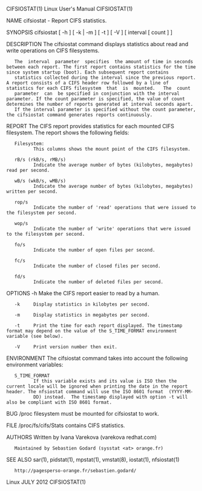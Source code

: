 CIFSIOSTAT(1)                                                                                Linux User's Manual                                                                                CIFSIOSTAT(1)



NAME
       cifsiostat - Report CIFS statistics.

SYNOPSIS
       cifsiostat [ -h ] [ -k | -m ] [ -t ] [ -V ] [ interval [ count ] ]

DESCRIPTION
       The cifsiostat command displays statistics about read and write operations on CIFS filesystems.

       The  interval  parameter  specifies  the amount of time in seconds between each report. The first report contains statistics for the time since system startup (boot). Each subsequent report contains
       statistics collected during the interval since the previous report.  A report consists of a CIFS header row followed by a line of statistics for each CIFS filesystem  that  is  mounted.   The  count
       parameter  can  be specified in conjunction with the interval parameter. If the count parameter is specified, the value of count determines the number of reports generated at interval seconds apart.
       If the interval parameter is specified without the count parameter, the cifsiostat command generates reports continuously.


REPORT
       The CIFS report provides statistics for each mounted CIFS filesystem.  The report shows the following fields:

       Filesystem:
              This columns shows the mount point of the CIFS filesystem.

       rB/s (rkB/s, rMB/s)
              Indicate the average number of bytes (kilobytes, megabytes) read per second.

       wB/s (wkB/s, wMB/s)
              Indicate the average number of bytes (kilobytes, megabytes) written per second.

       rop/s
              Indicate the number of 'read' operations that were issued to the filesystem per second.

       wop/s
              Indicate the number of 'write' operations that were issued to the filesystem per second.

       fo/s
              Indicate the number of open files per second.

       fc/s
              Indicate the number of closed files per second.

       fd/s
              Indicate the number of deleted files per second.

OPTIONS
       -h     Make the CIFS report easier to read by a human.

       -k     Display statistics in kilobytes per second.

       -m     Display statistics in megabytes per second.

       -t     Print the time for each report displayed. The timestamp format may depend on the value of the S_TIME_FORMAT environment variable (see below).

       -V     Print version number then exit.


ENVIRONMENT
       The cifsiostat command takes into account the following environment variables:


       S_TIME_FORMAT
              If this variable exists and its value is ISO then the current locale will be ignored when printing the date in the report header. The nfsiostat command will use the ISO 8601 format  (YYYY-MM-
              DD) instead.  The timestamp displayed with option -t will also be compliant with ISO 8601 format.


BUG
       /proc filesystem must be mounted for cifsiostat to work.


FILE
       /proc/fs/cifs/Stats contains CIFS statistics.

AUTHORS
       Written by Ivana Varekova (varekova <at> redhat.com)

       Maintained by Sebastien Godard (sysstat <at> orange.fr)

SEE ALSO
       sar(1), pidstat(1), mpstat(1), vmstat(8), iostat(1), nfsiostat(1)

       http://pagesperso-orange.fr/sebastien.godard/



Linux                                                                                             JULY 2012                                                                                     CIFSIOSTAT(1)
